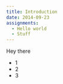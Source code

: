 ```yaml
---
title: Introduction
date: 2014-09-23
assignments:
  - Hello world
  - Stuff
---
```


Hey there

- 1
- 2
- 3
